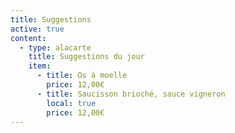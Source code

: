 ```yaml
---
title: Suggestions
active: true
content:
  - type: alacarte
    title: Suggestions du jour
    item:
      - title: Os à moelle
        price: 12,00€
      - title: Saucisson brioché, sauce vigneron
        local: true
        price: 12,00€
---
```

